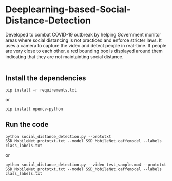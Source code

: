 # Deeplearning-based-Social-Distance-Detection

Developed to combat COVID-19 outbreak by helping Government monitor areas where social distancing is not practiced and enforce stricter laws. It uses a camera to capture the video and detect people in real-time. If people are very close to each other, a red bounding box is displayed around them indicating that they are not maintainting social distance.
<br />
<br />

## Install the dependencies

```
pip install -r requirements.txt
```
or
```
pip install opencv-python
```

## Run the code

```
python social_distance_detection.py --prototxt SSD_MobileNet_prototxt.txt --model SSD_MobileNet.caffemodel --labels class_labels.txt
```
or
```
python social_distance_detection.py --video test_sample.mp4 --prototxt SSD_MobileNet_prototxt.txt --model SSD_MobileNet.caffemodel --labels class_labels.txt
``` 
